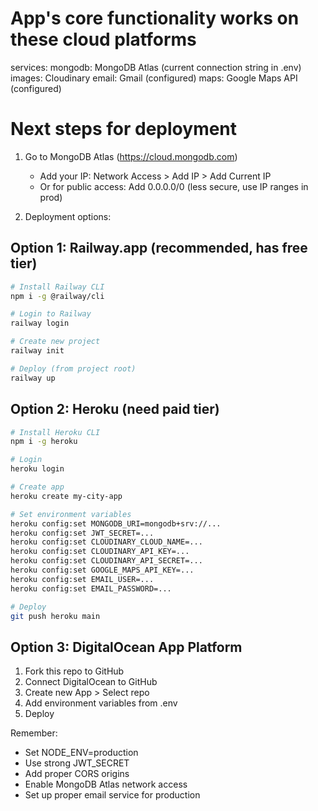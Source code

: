 # App's core functionality works on these cloud platforms
services:
  mongodb: MongoDB Atlas (current connection string in .env)
  images: Cloudinary
  email: Gmail (configured)
  maps: Google Maps API (configured)

# Next steps for deployment
1. Go to MongoDB Atlas (https://cloud.mongodb.com)
   - Add your IP: Network Access > Add IP > Add Current IP
   - Or for public access: Add 0.0.0.0/0 (less secure, use IP ranges in prod)

2. Deployment options:

## Option 1: Railway.app (recommended, has free tier)
```bash
# Install Railway CLI
npm i -g @railway/cli

# Login to Railway
railway login

# Create new project
railway init

# Deploy (from project root)
railway up
```

## Option 2: Heroku (need paid tier)
```bash
# Install Heroku CLI
npm i -g heroku

# Login
heroku login

# Create app
heroku create my-city-app

# Set environment variables
heroku config:set MONGODB_URI=mongodb+srv://...
heroku config:set JWT_SECRET=...
heroku config:set CLOUDINARY_CLOUD_NAME=...
heroku config:set CLOUDINARY_API_KEY=...
heroku config:set CLOUDINARY_API_SECRET=...
heroku config:set GOOGLE_MAPS_API_KEY=...
heroku config:set EMAIL_USER=...
heroku config:set EMAIL_PASSWORD=...

# Deploy
git push heroku main
```

## Option 3: DigitalOcean App Platform
1. Fork this repo to GitHub
2. Connect DigitalOcean to GitHub
3. Create new App > Select repo
4. Add environment variables from .env
5. Deploy

Remember:
- Set NODE_ENV=production
- Use strong JWT_SECRET
- Add proper CORS origins
- Enable MongoDB Atlas network access
- Set up proper email service for production